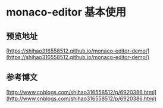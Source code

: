 # monaco-editor 基本使用
## 预览地址 
[https://shihao316558512.github.io/monaco-editor-demo/](https://shihao316558512.github.io/monaco-editor-demo/)
## 参考博文 
[http://www.cnblogs.com/shihao316558512/p/6920386.html](http://www.cnblogs.com/shihao316558512/p/6920386.html)